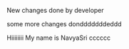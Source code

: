 New changes done by developer

some more changes dondddddddeddd

Hiiiiiiii
My name is NavyaSri
cccccc

